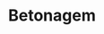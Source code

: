 ---
title: Betonagem
weight: 2
description: This is for meta description. You can write here details about this provided service. Lorem ipsum dolor sit amet, consectetur adipisicing elit, sed do eiusmod tempor incididunt ut labore et dolore magna. Lorem ipsum dolor sit amet, consectetur adipisicing elit. Voluptas, modi fugit in veritatis labore perferendis. Minima hic at, nostrum nihil!

images:
- img/betonagem.jpeg
- img/cofragem.jpeg
- img/ferro.jpeg
- img/betonagem.jpeg
- img/aluguer.jpeg

homepage_link_enable: true

section_button_name: Betonagem

---